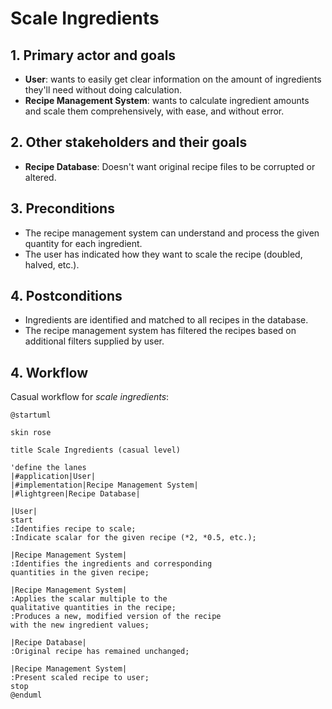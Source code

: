 # Scale Ingredients

## 1. Primary actor and goals
* __User__: wants to easily get clear information on the amount of ingredients they'll need without doing calculation.
* __Recipe Management System__: wants to calculate ingredient amounts and scale them comprehensively, with ease, and without error.


## 2. Other stakeholders and their goals

* __Recipe Database__: Doesn't want original recipe files to be corrupted or altered.


## 3. Preconditions

* The recipe management system can understand and process the given quantity for each ingredient.
* The user has indicated how they want to scale the recipe (doubled, halved, etc.).

## 4. Postconditions

* Ingredients are identified and matched to all recipes in the database.
* The recipe management system has filtered the recipes based on additional filters supplied by user.


## 4. Workflow

Casual workflow for _scale ingredients_:

```plantuml
@startuml

skin rose

title Scale Ingredients (casual level)

'define the lanes
|#application|User|
|#implementation|Recipe Management System|
|#lightgreen|Recipe Database|

|User|
start
:Identifies recipe to scale;
:Indicate scalar for the given recipe (*2, *0.5, etc.);

|Recipe Management System|
:Identifies the ingredients and corresponding
quantities in the given recipe;

|Recipe Management System|
:Applies the scalar multiple to the
qualitative quantities in the recipe;
:Produces a new, modified version of the recipe
with the new ingredient values;

|Recipe Database|
:Original recipe has remained unchanged;

|Recipe Management System|
:Present scaled recipe to user;
stop
@enduml
```


